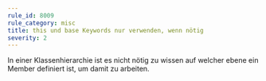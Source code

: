 ```yaml
---
rule_id: 8009
rule_category: misc
title: this und base Keywords nur verwenden, wenn nötig
severity: 2
---
```

In einer Klassenhierarchie ist es nicht nötig zu wissen auf welcher ebene ein Member definiert ist, um damit zu arbeiten.

